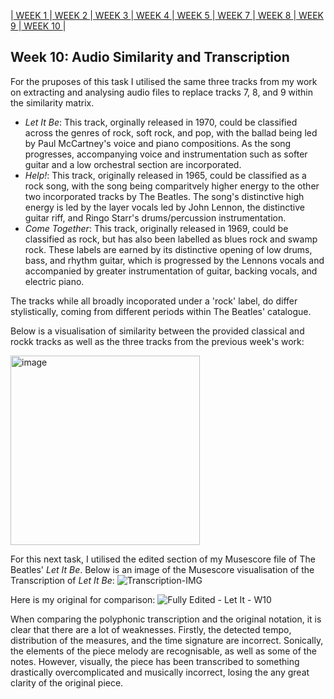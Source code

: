 |[ WEEK 1 ](Week1.md)|[ WEEK 2 ](Week2.md)|[ WEEK 3 ](Week3.md)|[ WEEK 4 ](Week4.md)|[ WEEK 5 ](Week5.md)|[ WEEK 7 ](Week7.md)|[ WEEK 8 ](Week8.md)|[ WEEK 9 ](Week9.md)|[ WEEK 10 ](Week10.md)|
## Week 10: Audio Similarity and Transcription

For the pruposes of this task I utilised the same three tracks from my work on extracting and analysing audio files to replace tracks 7, 8, and 9 within the similarity matrix.

* *Let It Be*: This track, orginally released in 1970, could be classified across the genres of rock, soft rock, and pop, with the ballad being led by Paul McCartney's voice and piano compositions. As the song progresses, accompanying voice and instrumentation such as softer guitar and a low orchestral section are incorporated.
* *Help!*: This track, originally released in 1965, could be classified as a rock song, with the song being comparitvely higher energy to the other two incorporated tracks by The Beatles. The song's distinctive high energy is led by the layer vocals led by John Lennon, the distinctive guitar riff, and Ringo Starr's drums/percussion instrumentation. 
* *Come Together*: This track, originally released in 1969, could be classified as rock, but has also been labelled as blues rock and swamp rock. These labels are earned by its distinctive opening of low drums, bass, and rhythm guitar, which is progressed by the Lennons vocals and accompanied by greater instrumentation of guitar, backing vocals, and electric piano.

The tracks while all broadly incoporated under a 'rock' label, do differ stylistically, coming from different periods within The Beatles' catalogue.

Below is a visualisation of similarity between the provided classical and rockk tracks as well as the three tracks from the previous week's work:

<img width="303" alt="image" src="https://github.com/EilidhClemie/MCA-2023/assets/145780245/7cdff183-767f-461f-bbf2-7579167a6b41">

For this next task, I utilised the edited section of my Musescore file of The Beatles' *Let It Be*. Below is an image of the Musescore visualisation of the Transcription of *Let It Be*:
![Transcription-IMG](https://github.com/EilidhClemie/MCA-2023/assets/145780245/33f02303-1048-4659-abcd-dd0113626bde)

Here is my original for comparison:
![Fully Edited - Let It - W10](https://github.com/EilidhClemie/MCA-2023/assets/145780245/24efba5a-8d1b-4027-9295-c6fe1f295a29)

When comparing the polyphonic transcription and the original notation, it is clear that there are a lot of weaknesses. Firstly, the detected tempo, distribution of the measures, and the time signature are incorrect. Sonically, the elements of the piece melody are recognisable, as well as some of the notes. However, visually, the piece has been transcribed to something drastically overcomplicated and musically incorrect, losing the any great clarity of the original piece.
